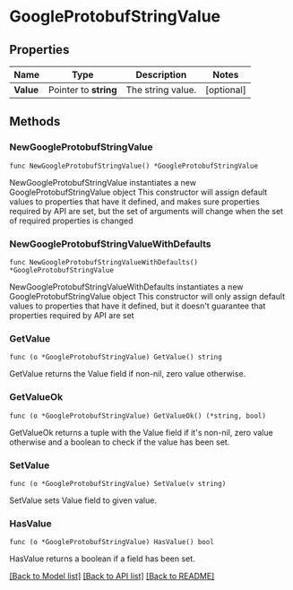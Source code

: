 # GoogleProtobufStringValue

## Properties

Name | Type | Description | Notes
------------ | ------------- | ------------- | -------------
**Value** | Pointer to **string** | The string value. | [optional] 

## Methods

### NewGoogleProtobufStringValue

`func NewGoogleProtobufStringValue() *GoogleProtobufStringValue`

NewGoogleProtobufStringValue instantiates a new GoogleProtobufStringValue object
This constructor will assign default values to properties that have it defined,
and makes sure properties required by API are set, but the set of arguments
will change when the set of required properties is changed

### NewGoogleProtobufStringValueWithDefaults

`func NewGoogleProtobufStringValueWithDefaults() *GoogleProtobufStringValue`

NewGoogleProtobufStringValueWithDefaults instantiates a new GoogleProtobufStringValue object
This constructor will only assign default values to properties that have it defined,
but it doesn't guarantee that properties required by API are set

### GetValue

`func (o *GoogleProtobufStringValue) GetValue() string`

GetValue returns the Value field if non-nil, zero value otherwise.

### GetValueOk

`func (o *GoogleProtobufStringValue) GetValueOk() (*string, bool)`

GetValueOk returns a tuple with the Value field if it's non-nil, zero value otherwise
and a boolean to check if the value has been set.

### SetValue

`func (o *GoogleProtobufStringValue) SetValue(v string)`

SetValue sets Value field to given value.

### HasValue

`func (o *GoogleProtobufStringValue) HasValue() bool`

HasValue returns a boolean if a field has been set.


[[Back to Model list]](../README.md#documentation-for-models) [[Back to API list]](../README.md#documentation-for-api-endpoints) [[Back to README]](../README.md)


